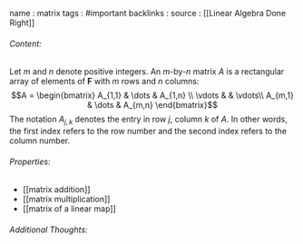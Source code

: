 name : matrix
tags : #important
backlinks : 
source : [[Linear Algebra Done Right]]

###### Content:
Let $m$ and $n$ denote positive integers. An $m$-by-$n$ matrix $A$ is a rectangular array of elements of **F** with $m$ rows and $n$ columns:
$$A = \begin{bmatrix}
A_{1,1} & \dots & A_{1,n} \\
\vdots & & \vdots\\
A_{m,1} & \dots & A_{m,n}
\end{bmatrix}$$
The notation $A_{j,k}$ denotes the entry in row $j$, column $k$ of $A$. In other words, the first index refers to the row number and the second index refers to the column number.

###### Properties:
- [[matrix addition]]
- [[matrix multiplication]]
- [[matrix of a linear map]]

###### Additional Thoughts:
